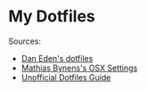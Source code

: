 # My Dotfiles

Sources:
- [Dan Eden's dotfiles][1]
- [Mathias Bynens's OSX Settings][2]
- [Unofficial Dotfiles Guide][3]

[1]: https://github.com/daneden/dotfiles
[2]: https://github.com/mathiasbynens/dotfiles/blob/master/.osx
[3]: https://dotfiles.github.io/
